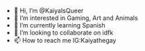 - 👋 Hi, I’m @KaiyaIsQueer
- 👀 I’m interested in Gaming, Art and Animals
- 🌱 I’m currently learning Spanish
- 💞️ I’m looking to collaborate on idfk
- 📫 How to reach me IG:Kaiyathegay 

<!---
KaiyaIsQueer/KaiyaIsQueer is a ✨ special ✨ repository because its `README.md` (this file) appears on your GitHub profile.
You can click the Preview link to take a look at your changes.
--->
